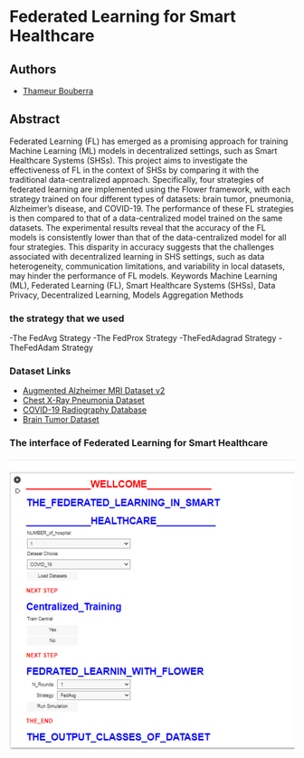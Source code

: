 # Federated Learning for Smart Healthcare

## Authors
- [Thameur Bouberra](https://www.linkedin.com/in/thameur-bouberra-b022b1152/)


## Abstract
Federated Learning (FL) has emerged as a promising approach for training Machine Learning
(ML) models in decentralized settings, such as Smart Healthcare Systems (SHSs). This
project aims to investigate the effectiveness of FL in the context of SHSs by comparing
it with the traditional data-centralized approach. Specifically, four strategies of federated
learning are implemented using the Flower framework, with each strategy trained on four
different types of datasets: brain tumor, pneumonia, Alzheimer’s disease, and COVID-19.
The performance of these FL strategies is then compared to that of a data-centralized model
trained on the same datasets.
The experimental results reveal that the accuracy of the FL models is consistently lower
than that of the data-centralized model for all four strategies. This disparity in accuracy
suggests that the challenges associated with decentralized learning in SHS settings, such as
data heterogeneity, communication limitations, and variability in local datasets, may hinder
the performance of FL models.
Keywords Machine Learning (ML), Federated Learning (FL), Smart Healthcare Systems
(SHSs), Data Privacy, Decentralized Learning, Models Aggregation Methods
### the strategy that we used
-The FedAvg Strategy
-The FedProx Strategy
-TheFedAdagrad Strategy
-TheFedAdam Strategy
### Dataset Links

- [Augmented Alzheimer MRI Dataset v2](https://www.kaggle.com/datasets/uraninjo/augmented-alzheimer-mri-dataset-v2)
- [Chest X-Ray Pneumonia Dataset](https://www.kaggle.com/datasets/paultimothymooney/chest-xray-pneumonia)
- [COVID-19 Radiography Database](https://www.kaggle.com/datasets/tawsifurrahman/covid19-radiography-database)
- [Brain Tumor Dataset](https://www.kaggle.com/datasets/preetviradiya/brian-tumor-dataset)
### The interface of Federated Learning for Smart Healthcare
![Alt Text](FLH.png)
